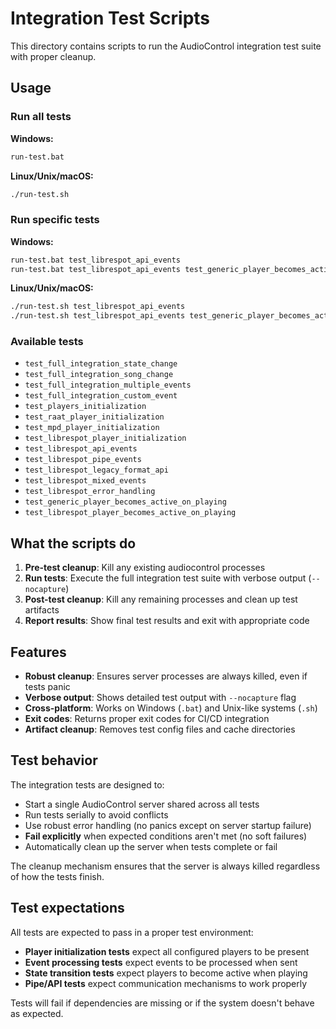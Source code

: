 # Integration Test Scripts

This directory contains scripts to run the AudioControl integration test suite with proper cleanup.

## Usage

### Run all tests

**Windows:**

```cmd
run-test.bat
```

**Linux/Unix/macOS:**

```bash
./run-test.sh
```

### Run specific tests

**Windows:**

```cmd
run-test.bat test_librespot_api_events
run-test.bat test_librespot_api_events test_generic_player_becomes_active_on_playing
```

**Linux/Unix/macOS:**

```bash
./run-test.sh test_librespot_api_events
./run-test.sh test_librespot_api_events test_generic_player_becomes_active_on_playing
```

### Available tests

- `test_full_integration_state_change`
- `test_full_integration_song_change`
- `test_full_integration_multiple_events`
- `test_full_integration_custom_event`
- `test_players_initialization`
- `test_raat_player_initialization`
- `test_mpd_player_initialization`
- `test_librespot_player_initialization`
- `test_librespot_api_events`
- `test_librespot_pipe_events`
- `test_librespot_legacy_format_api`
- `test_librespot_mixed_events`
- `test_librespot_error_handling`
- `test_generic_player_becomes_active_on_playing`
- `test_librespot_player_becomes_active_on_playing`

## What the scripts do

1. **Pre-test cleanup**: Kill any existing audiocontrol processes
2. **Run tests**: Execute the full integration test suite with verbose output (`--nocapture`)
3. **Post-test cleanup**: Kill any remaining processes and clean up test artifacts
4. **Report results**: Show final test results and exit with appropriate code

## Features

- **Robust cleanup**: Ensures server processes are always killed, even if tests panic
- **Verbose output**: Shows detailed test output with `--nocapture` flag
- **Cross-platform**: Works on Windows (`.bat`) and Unix-like systems (`.sh`)
- **Exit codes**: Returns proper exit codes for CI/CD integration
- **Artifact cleanup**: Removes test config files and cache directories

## Test behavior

The integration tests are designed to:

- Start a single AudioControl server shared across all tests
- Run tests serially to avoid conflicts
- Use robust error handling (no panics except on server startup failure)
- **Fail explicitly** when expected conditions aren't met (no soft failures)
- Automatically clean up the server when tests complete or fail

The cleanup mechanism ensures that the server is always killed regardless of how the tests finish.

## Test expectations

All tests are expected to pass in a proper test environment:

- **Player initialization tests** expect all configured players to be present
- **Event processing tests** expect events to be processed when sent
- **State transition tests** expect players to become active when playing
- **Pipe/API tests** expect communication mechanisms to work properly

Tests will fail if dependencies are missing or if the system doesn't behave as expected.
